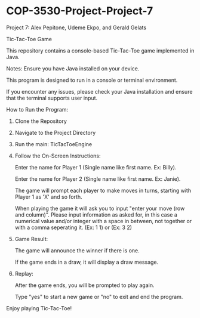 # COP-3530-Project-Project-7

Project 7: Alex Pepitone, Udeme Ekpo, and Gerald Gelats

Tic-Tac-Toe Game

This repository contains a console-based Tic-Tac-Toe game implemented in Java.



Notes:
   Ensure you have Java installed on your device.
    
   This program is designed to run in a console or terminal environment.
    
   If you encounter any issues, please check your Java installation and ensure that the terminal supports user input.



How to Run the Program:

1. Clone the Repository

2. Navigate to the Project Directory

3. Run the main: TicTacToeEngine

4. Follow the On-Screen Instructions:
    
    Enter the name for Player 1 (Single name like first name. Ex: Billy).

    Enter the name for Player 2 (Single name like first name. Ex: Janie).
    
    The game will prompt each player to make moves in turns, starting with Player 1 as 'X' and so forth.

    When playing the game it will ask you to input "enter your move (row and column)". Please input information as asked for, in this case a numerical value and/or integer with a space in between, not together or with a comma seperating it. (Ex: 1 1) or (Ex: 3 2)

5. Game Result:

    The game will announce the winner if there is one.
    
    If the game ends in a draw, it will display a draw message.

6. Replay:

    After the game ends, you will be prompted to play again.
    
    Type "yes" to start a new game or "no" to exit and end the program.


Enjoy playing Tic-Tac-Toe!
